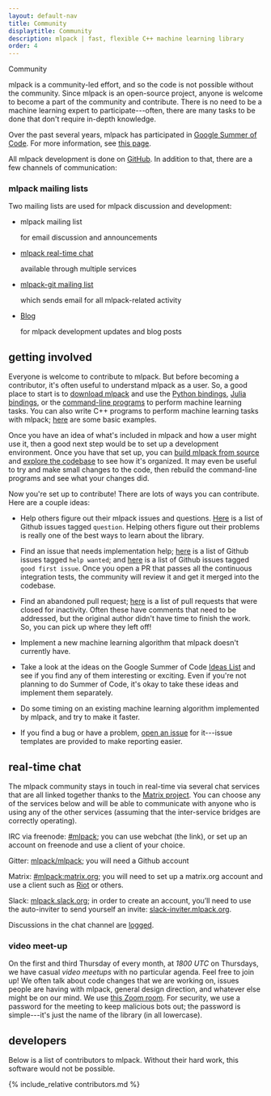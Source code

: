 ```yaml
---
layout: default-nav
title: Community
displaytitle: Community
description: mlpack | fast, flexible C++ machine learning library
order: 4
---
```


<div class="page-title-header">Community</div>

mlpack is a community-led effort, and so the code is not possible without the
community.  Since mlpack is an open-source project, anyone is welcome to become a
part of the community and contribute.  There is no need to be a machine learning
expert to participate---often, there are many tasks to be done that don't
require in-depth knowledge.

Over the past several years, mlpack has participated in [Google Summer of
Code](https://summerofcode.withgoogle.com).  For more information, see [this
page](gsoc.html).

All mlpack development is done on [GitHub](https://github.com/mlpack/mlpack).
In addition to that, there are a few channels of communication:

### mlpack mailing lists

Two mailing lists are used for mlpack discussion and development:

<ul class="flex-container">
  <li class="flex-item">
    <div class="card">
      <a href="http://lists.mlpack.org/mailman/listinfo/mlpack" class="card-global-link"/>
      <i class="far fa-envelope fa-lg card-icon"></i>
      <p><a>mlpack mailing list</a></p><p>for email discussion and announcements</p>
    </div>
  </li>

  <li class="flex-item">
    <div class="card">
      <a href="#real-time-chat" class="card-global-link"/>
      <i class="far fa-comments fa-lg card-icon"></i>
      <p><a href="">mlpack real-time chat</a></p><p>available through multiple services</p>
    </div>
  </li>

  <li class="flex-item">
    <div class="card">
      <a href="http://lists.mlpack.org/mailman/listinfo/mlpack-git" class="card-global-link"/>
      <i class="fab fa-git-square fa-lg card-icon"></i>
      <p><a href="">mlpack-git mailing list</a></p><p>which sends email for all mlpack-related activity</p>
    </div>
  </li>

  <li class="flex-item">
    <div class="card">
      <a href="http://www.mlpack.org/blog/" class="card-global-link"/>
      <i class="far fa-newspaper fa-lg card-icon"></i>
      <p><a href="">Blog</a></p><p>for mlpack development updates and blog posts</p>
    </div>
  </li>
</ul>

## getting involved

Everyone is welcome to contribute to mlpack.  But before becoming a contributor,
it's often useful to understand mlpack as a user.  So, a good place to start is
to [download mlpack](index.html) and use the
[Python bindings](doc/mlpack-3.4.0/python_documentation.html),
[Julia bindings](doc/mlpack-3.4.0/julia_documentation.html), or the
[command-line programs](doc/mlpack-3.4.0/cli_documentation.html) to perform machine learning
tasks.  You can also write C++ programs to perform machine learning tasks with
mlpack; [here](doc/mlpack-3.4.0/doxygen/sample.html) are some basic examples.

Once you have an idea of what's included in mlpack and how a user might use it,
then a good next step would be to set up a development environment.  Once you
have that set up, you can [build mlpack from
source](doc/mlpack-3.4.0/doxygen/build.html) and [explore the
codebase](https://github.com/mlpack/mlpack/) to see how it's organized.  It may
even be useful to try and make small changes to the code, then rebuild the
command-line programs and see what your changes did.

Now you're set up to contribute!  There are lots of ways you can contribute.
Here are a couple ideas:

 * Help others figure out their mlpack issues and questions.
   [Here](https://github.com/mlpack/mlpack/issues?q=is%3Aopen+is%3Aissue+label%3A%22t%3A+question%22)
   is a list of Github issues tagged `question`.  Helping others figure out
   their problems is really one of the best ways to learn about the library.

 * Find an issue that needs implementation help;
   [here](https://github.com/mlpack/mlpack/issues?q=is%3Aopen+is%3Aissue+label%3A%22help+wanted%22)
   is a list of Github issues tagged `help wanted`; and
   [here](https://github.com/mlpack/mlpack/issues?q=is%3Aopen+is%3Aissue+label%3A%22good+first+issue%22)
   is a list of Github issues tagged `good first issue`.  Once you open a PR
   that passes all the continuous integration tests, the community will review
   it and get it merged into the codebase.

 * Find an abandoned pull request;
   [here](https://github.com/mlpack/mlpack/pulls?q=is%3Aclosed+is%3Apr+label%3A%22s%3A+stale%22)
   is a list of pull requests that were closed for inactivity.  Often these have
   comments that need to be addressed, but the original author didn't have time
   to finish the work.  So, you can pick up where they left off!

 * Implement a new machine learning algorithm that mlpack doesn't currently
   have.

 * Take a look at the ideas on the Google Summer of Code
   [Ideas List](https://github.com/mlpack/mlpack/wiki/SummerOfCodeIdeas) and see
   if you find any of them interesting or exciting.  Even if you're not planning
   to do Summer of Code, it's okay to take these ideas and implement them
   separately.

 * Do some timing on an existing machine learning algorithm implemented by
   mlpack, and try to make it faster.

 * If you find a bug or have a problem,
   [open an issue](https://github.com/mlpack/mlpack) for it---issue templates
   are provided to make reporting easier.

## real-time chat

The mlpack community stays in touch in real-time via several chat services that are
all linked together thanks to the [Matrix project](http://www.matrix.org/). You can choose
any of the services below and will be able to communicate with anyone who is using any of
the other services (assuming that the inter-service bridges are correctly operating).

IRC via freenode: [#mlpack](http://webchat.freenode.net/?channels=mlpack); you can use webchat (the link), or set up an account on freenode and use a client of your choice.

Gitter: [mlpack/mlpack](https://gitter.im/mlpack/mlpack); you will need a Github account

Matrix: [#mlpack:matrix.org](https://matrix.org/); you will need to set up a matrix.org account and use a client such as [Riot](https://riot.im/) or others.

Slack: [mlpack.slack.org](https://mlpack.slack.org/); in order to create an account, you’ll need to use the auto-inviter to send yourself an invite: [slack-inviter.mlpack.org](http://slack-inviter.mlpack.org:3000/).

Discussions in the chat channel are [logged](https://www.mlpack.org/irc/).

### video meet-up

On the first and third Thursday of every month, at *1800 UTC* on Thursdays, we
have casual _video meetups_ with no particular agenda.  Feel free to join up!
We often talk about code changes that we are working on, issues people are
having with mlpack, general design direction, and whatever else might be on our
mind.  We use [this Zoom room](https://zoom.us/j/3820896170).  For security, we
use a password for the meeting to keep malicious bots out; the password is
simple---it's just the name of the library (in all lowercase).

## developers

Below is a list of contributors to mlpack.  Without their hard work, this
software would not be possible.

{% include_relative contributors.md %}
